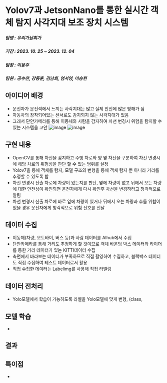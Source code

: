 # Yolov7과 JetsonNano를 통한 실시간 객체 탐지 사각지대 보조 장치 시스템
##### 팀명 : 우리가남희가
##### 기간 : 2023. 10. 25 ~ 2023. 12. 04
##### 팀장 : 이용주
##### 팀원 : 공수찬, 강동훈, 김남희, 엄서영, 이승헌

## 아이디어 배경
 - 운전자가 운전석에서 느끼는 사각지대는 많고 실제 안전에 많은 방해가 됨
 - 자동차의 장착되어있는 센서로도 감지되지 않는 사각지대가 있음
 - 그래서 단안카메라를 통해 이동체와 사람을 감지하여 차선 변경시 위험을 탐지할 수 있는 시스템을 고안
![image](https://github.com/DaKu00/Yolov7_with_JetsonNano/assets/87750521/e45551ad-2f83-4cf6-8a38-85472ef4e124)
![image](https://github.com/DaKu00/Yolov7_with_JetsonNano/assets/87750521/348e0e18-7a6c-4958-b7e7-8070da9ee1cf)


## 구현 내용
 - OpenCV를 통해 차선을 감지하고 주행 차로와 양 옆 차선을 구분하여 차선 변경시에 해당 차로의 위험성을 판단 할 수 있는 범위를 설정
 - Yolov7을 통해 객체를 탐지, 모델 구조의 변형을 통해 객체 탐지 뿐 아니라 거리를 추정할 수 있도록 함
 - 차선 변경시 진출 차로에 차량이 있는지를 판단, 옆에 차량이 없고 뒤에서 오는 차량에 대한 안전성이 확인되면 운전자에게 다시 확인후 차선을 변경하라고 청각적으로 알림
 - 차선 변경시 신출 차로에 바로 옆에 차량이 있거나 뒤에서 오는 차량과 추돌 위험이 있을 경우 운전자에게 청각적으로 위험 신호를 전달

## 데이터 수집
 - 이동체(차량, 오토바이, 버스 등)과 사람 데이터를 AIhub에서 수집
 - 단안카메라를 통해 거리도 추정하게 할 것이므로 객체 바운딩 박스 데이터와 라이더를 통한 거리 데이터가 있는 KITTI데이터 수집
 - 측면에서 바라보는 데이터가 부족하므로 직접 촬영하여 수집하고, 블랙박스 데이터도 직접 수집하여 테스트 데이터로서 활용
 - 직접 수집한 데이터는 Labelimg를 사용해 직접 라벨링

## 데이터 전처리
 - Yolo모델에서 학습이 가능하도록 라벨을 Yolo모델에 맞게 변형, (class, 
  
## 모델 학습
 - 
## 결과


## 특이점
 - 
